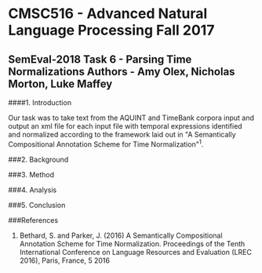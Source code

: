 # CMSC516 - Advanced Natural Language Processing Fall 2017
SemEval-2018 Task 6 - Parsing Time Normalizations
Authors - Amy Olex, Nicholas Morton, Luke Maffey
---

####1.  Introduction

Our task was to take text from the AQUINT and TimeBank corpora input and output an xml file for each input file with temporal expressions identified and normalized according to the framework laid out in "A Semantically Compositional Annotation Scheme for Time Normalization"<sup>1</sup>.  


###2.  Background


###3.  Method


###4.  Analysis


###5.  Conclusion


###References

1. Bethard, S. and Parker, J. (2016) A Semantically Compositional Annotation Scheme for Time Normalization. Proceedings of the Tenth International Conference on Language Resources and Evaluation (LREC 2016), Paris, France, 5 2016